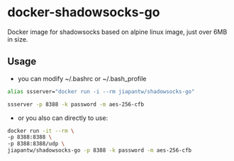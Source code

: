 # docker-shadowsocks-go

Docker image for shadowsocks based on alpine linux image, just over 6MB in size.

## Usage

- you can modify ~/.bashrc or ~/.bash_profile

```sh
alias ssserver="docker run -i --rm jiapantw/shadowsocks-go"

ssserver -p 8388 -k password -m aes-256-cfb
```

- or you also can directly to use:

```sh
docker run -it --rm \
-p 8388:8388 \
-p 8388:8388/udp \
jiapantw/shadowsocks-go -p 8388 -k password -m aes-256-cfb
```
